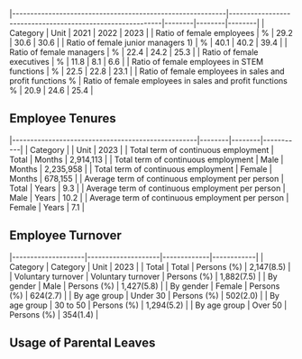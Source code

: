 |-----------------------------------------------------------|-----------------------------------------------------------|--------|--------|--------|
| Category                                                  | Unit                                                      | 2021   | 2022   | 2023   |
| Ratio of female employees                                 | %                                                         |   29.2 |   30.6 |   30.6 |
| Ratio of female junior managers 1)                        | %                                                         |   40.1 |   40.2 |   39.4 |
| Ratio of female managers                                  | %                                                         |   22.4 |   24.2 |   25.3 |
| Ratio of female executives                                | %                                                         |   11.8 |    8.1 |    6.6 |
| Ratio of female employees in STEM functions               | %                                                         |   22.5 |   22.8 |   23.1 |
| Ratio of female employees in sales and profit functions % | Ratio of female employees in sales and profit functions % |   20.9 |   24.6 |   25.4 |

## **Employee Tenures**

|---------------------------------------------------|--------|--------|-----------|
| Category                                          |        | Unit   | 2023      |
| Total term of continuous  employment              | Total  | Months | 2,914,113 |
| Total term of continuous  employment              | Male   | Months | 2,235,958 |
| Total term of continuous  employment              | Female | Months | 678,155   |
| Average term of continuous  employment per person | Total  | Years  | 9.3       |
| Average term of continuous  employment per person | Male   | Years  | 10.2      |
| Average term of continuous  employment per person | Female | Years  | 7.1       |

## **Employee Turnover**

|--------------------|--------------------|-------------|------------|
| Category           | Category           | Unit        | 2023       |
| Total              | Total              | Persons (%) | 2,147(8.5) |
| Voluntary turnover | Voluntary turnover | Persons (%) | 1,882(7.5) |
| By gender          | Male               | Persons (%) | 1,427(5.8) |
| By gender          | Female             | Persons (%) | 624(2.7)   |
| By age group       | Under 30           | Persons (%) | 502(2.0)   |
| By age group       | 30 to 50           | Persons (%) | 1,294(5.2) |
| By age group       | Over 50            | Persons (%) | 354(1.4)   |

## **Usage of Parental Leaves**